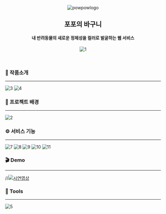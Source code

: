 <div align="center">
  
  ![powpowlogo](https://github.com/user-attachments/assets/5eccf7ac-5dee-4a2d-af36-a5348938f192)


  ## 포포의 바구니
  #### 내 반려동물의 새로운 정체성을 컬러로 발굴하는 웹 서비스

  ![1](https://github.com/user-attachments/assets/23119587-9b1c-4a13-8100-b78a83b9a6a2)

</div>
<br/>

### 📜 작품소개
---
![3](https://github.com/user-attachments/assets/c1b563b7-3572-4f35-ad38-6d306933424a)
![4](https://github.com/user-attachments/assets/8571d45b-848f-4c68-811a-8d7566a6afd6)


### 🤔 프로젝트 배경
---
![2](https://github.com/user-attachments/assets/8a901cf9-3632-4ac2-a7fd-8d9fe700f23a)
### ⚙️ 서비스 기능
---
![7](https://github.com/user-attachments/assets/80c3c9d6-e0a7-433f-959b-030167e85cf8)
![8](https://github.com/user-attachments/assets/8426d728-7152-45c1-88a9-4670dc4e725a)
![9](https://github.com/user-attachments/assets/50ab586a-1fbe-4da0-bf3a-629bca94ab4b)
![10](https://github.com/user-attachments/assets/c3cdb356-7ac6-4367-96cc-2cd25c4558e8)
![11](https://github.com/user-attachments/assets/51e281c3-47e8-4132-a328-53f8e9dd4030)

### 🎬 Demo
---
//[![시연영상](https://img.youtube.com/vi/-fej4lnilvI/0.jpg)](https://youtu.be/-fej4lnilvI)

### 🔨 Tools
--- 
![5](https://github.com/user-attachments/assets/25c2550d-a004-4fdb-93bb-ee35e7013be9)

